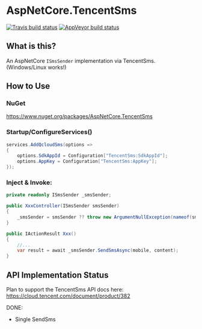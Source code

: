 # AspNetCore.TencentSms
[![Travis build status](https://img.shields.io/travis/myvas/AspNetCore.QcloudSms.svg?label=travis-ci&style=flat-square&branch=master)](https://travis-ci.org/myvas/AspNetCore.QcloudSms)
[![AppVeyor build status](https://img.shields.io/appveyor/ci/FrankH/AspNetCore-QcloudSms/master.svg?label=appveyor&style=flat-square)](https://ci.appveyor.com/project/FrankH/AspNetCore-QcloudSms)

## What is this?
An AspNetCore `ISmsSender` implementation via TencentSms. (Windows/Linux works!)

## How to Use
### NuGet
https://www.nuget.org/packages/AspNetCore.TencentSms

### Startup/ConfigureServices()
```csharp
services.AddQcloudSms(options =>
{
    options.SdkAppId = Configuration["TencentSms:SdkAppId"];
    options.AppKey = Configuration["TencentSms:AppKey"];
});
```

### Inject & Invoke:
```csharp
private readonly ISmsSender _smsSender;

public XxxController(ISmsSender smsSender)
{
    _smsSender = smsSender ?? throw new ArgumentNullException(nameof(smsSender);
}

public IActionResult Xxx()
{
    //...
    var result = await _smsSender.SendSmsAsync(mobile, content);
}
```

## API Implementation Status
Plan to support the TencentSms API docs here: https://cloud.tencent.com/document/product/382

DONE:
* Single SendSms
